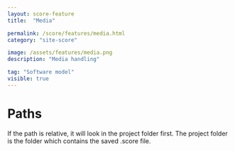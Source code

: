 ```yaml
---
layout: score-feature
title:  "Media"

permalink: /score/features/media.html
category: "site-score"

image: /assets/features/media.png
description: "Media handling"

tag: "Software model"
visible: true
---
```


# Paths

If the path is relative, it will look in the project folder first.
The project folder is the folder which contains the saved .score file.
